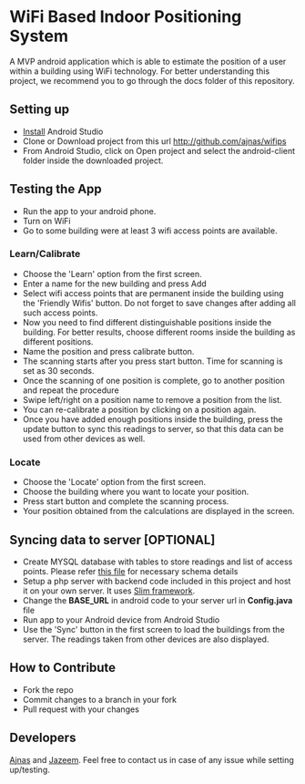 # WiFi Based Indoor Positioning System

A MVP android application which is able to estimate the position of a user within a building using WiFi technology. For better understanding this project, we recommend you to go through the docs folder of this repository.

## Setting up

* [Install](http://example.com/) Android Studio
* Clone or Download project from this url http://github.com/ajnas/wifips
* From Android Studio, click on Open project and select the android-client folder inside the downloaded project.

## Testing the App

* Run the app to your android phone.
* Turn on WiFi
* Go to some building were at least 3 wifi access points are available.

### Learn/Calibrate
* Choose the 'Learn' option from the first screen.
* Enter a name for the new building and press Add
* Select wifi access points that are permanent inside the building using the 'Friendly Wifis' button. Do not forget to save changes after adding all such access points.
* Now you need to find different distinguishable positions inside the building. For better results, choose different rooms inside the building as different positions.
* Name the position and press calibrate button.
* The scanning starts after you press start button. Time for scanning is set as 30 seconds.
* Once the scanning of one position is complete, go to another position and repeat the procedure
* Swipe left/right on a position name to remove a position from the list.
* You can re-calibrate a position by clicking on a position again.
* Once you have added enough positions inside the building, press the update button to sync this readings to server, so that this data can be used from other devices as well.

### Locate
* Choose the 'Locate' option from the first screen.
* Choose the building where you want to locate your position.
* Press start button and complete the scanning process.
* Your position obtained from the calculations are displayed in the screen.

## Syncing data to server [OPTIONAL]
* Create MYSQL database with tables to store readings and list of access points. Please refer  [this file](backend/schema.txt) for necessary schema details
* Setup a php server with backend code included in this project and host it on your own server. It uses [Slim framework](https://www.slimframework.com/).
* Change the **BASE_URL** in android code to your server url in **Config.java** file
* Run app to your Android device from Android Studio
* Use the 'Sync' button in the first screen to load the buildings from the server.		  The readings taken from other devices are also displayed. 

## How to Contribute
* Fork the repo
* Commit changes to a branch in your fork
* Pull request with your changes

## Developers

[Ajnas](https://github.com/ajnas) and [Jazeem](https://github.com/jazeem). Feel free to contact us in case of any issue while setting up/testing. 
